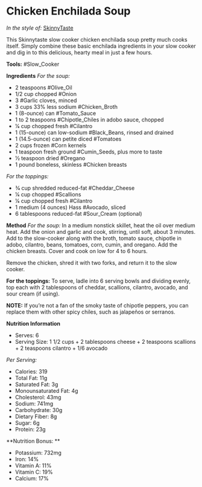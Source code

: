 
# Chicken Enchilada Soup
*In the style of:* [SkinnyTaste](https://www.skinnytaste.com/crock-pot-chicken-enchilada-soup/)

This Skinnytaste slow cooker chicken enchilada soup pretty much cooks itself. Simply combine these basic enchilada ingredients in your slow cooker and dig in to this delicious, hearty meal in just a few hours.

**Tools:**
#Slow_Cooker

**Ingredients**
*For the soup:*
- 2 teaspoons #Olive_Oil 
- 1/2 cup chopped #Onion
- 3 #Garlic cloves, minced
- 3 cups 33% less sodium #Chicken_Broth
- 1 (8-ounce) can #Tomato_Sauce
- 1 to 2 teaspoons #Chipotle_Chiles in adobo sauce, chopped
- 1⁄4 cup chopped fresh #Cilantro
- 1 (15-ounce) can low-sodium #Black_Beans, rinsed and drained
- 1 (14.5-ounce) can petite diced #Tomatoes
- 2 cups frozen #Corn kernels
- 1 teaspoon fresh ground #Cumin_Seeds, plus more to taste
- 1⁄2 teaspoon dried #Oregano
- 1 pound boneless, skinless #Chicken breasts

*For the toppings:*
- 3⁄4 cup shredded reduced-fat #Cheddar_Cheese
- 1⁄4 cup chopped #Scallions
- 1⁄4 cup chopped fresh #Cilantro
- 1 medium (4 ounces) Hass #Avocado, sliced
- 6 tablespoons reduced-fat #Sour_Cream (optional)

**Method**
*For the soup:* In a medium nonstick skillet, heat the oil over medium heat. Add the onion and garlic and cook, stirring, until soft, about 3 minutes. Add to the slow-cooker along with the broth, tomato sauce, chipotle in adobo, cilantro, beans, tomatoes, corn, cumin, and oregano. Add the chicken breasts. Cover and cook on low for 4 to 6 hours.

Remove the chicken, shred it with two forks, and return it to the slow cooker.

**For the toppings:** To serve, ladle into 6 serving bowls and dividing evenly, top each with 2 tablespoons of cheddar, scallions, cilantro, avocado, and sour cream (if using).

**NOTE:** If you’re not a fan of the smoky taste of chipotle peppers, you can replace them with other spicy chiles, such as jalapeños or serranos.

**Nutrition Information**
- Serves: 6
- Serving Size: 1 1/2 cups + 2 tablespoons cheese + 2 teaspoons scallions + 2 teaspoons cilantro + 1/6 avocado

*Per Serving:*
- Calories: 319
- Total Fat: 11g
- Saturated Fat: 3g
- Monounsaturated Fat: 4g
- Cholesterol: 43mg
- Sodium: 741mg
- Carbohydrate: 30g
- Dietary Fiber: 8g
- Sugar: 6g
- Protein: 23g

**Nutrition Bonus: **
- Potassium: 732mg
- Iron: 14%
- Vitamin A: 11%
- Vitamin C: 19%
- Calcium: 17% 
